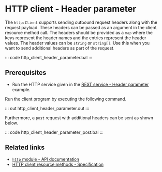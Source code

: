 # HTTP client - Header parameter

The `http:Client` supports sending outbound request headers along with the request payload. These headers can be passed as an argument in the client resource method call. The headers should be provided as a `map` where the keys represent the header names and the entries represent the header values. The header values can be `string` or `string[]`. Use this when you want to send additional headers as part of the request.

::: code http_client_header_parameter.bal :::

## Prerequisites
- Run the HTTP service given in the [REST service - Header parameter](/learn/by-example/http-header-parameter/) example.

Run the client program by executing the following command.

::: out http_client_header_parameter.out :::

Furthermore, a `post` request with additional headers can be sent as shown below.

::: code http_client_header_parameter_post.bal :::

## Related links
- [`http` module - API documentation](https://lib.ballerina.io/ballerina/http/latest/)
- [HTTP client resource methods - Specification](/spec/http/#2423-resource-methods)
